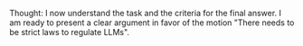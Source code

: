 Thought: I now understand the task and the criteria for the final answer. I am ready to present a clear argument in favor of the motion "There needs to be strict laws to regulate LLMs".